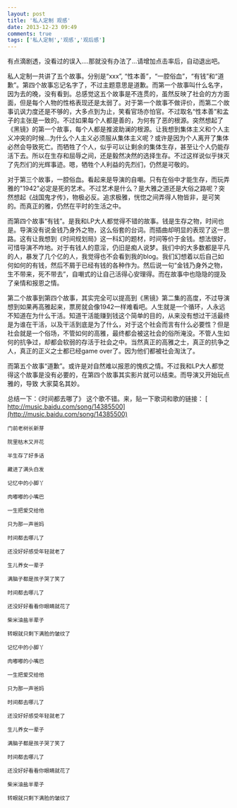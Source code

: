 ```yaml
---
layout: post
title: '私人定制 观感'
date: 2013-12-23 09:49
comments: true
tags: ['私人定制','观感','观后感']
---
```


有点滴剧透，没看过的误入....那就没有办法了...请增加点击率后，自动退出吧。


私人定制一共讲了五个故事。分别是“xxx”, “性本善”，“一腔俗血”，“有钱”和“道歉”。第四个故事忘记名字了，不过主题意思是道歉。而第一个故事叫什么名字，因为去的晚，没有看到。总感觉这五个故事是不连贯的，虽然反映了社会的方方面面，但是每个人物的性格表现还是太弱了。对于第一个故事不做评价，而第二个故事讥讽力度还是不够的，大多点到为止，笑看官场亦怕官。不过取名“性本善”和孟子的主张是一致的。不过如果每个人都是善的，为何有了恶的根源。突然想起了《黑镜》的第一个故事，每个人都是推波助澜的根源。让我想到集体主义和个人主义冲突的时候...为什么个人主义必须服从集体主义呢？或许是因为个人离开了集体必然会导致死亡。而牺牲了个人，似乎可以让剩余的集体生存，甚至让个人仍能存活下去。所以在生存和屈辱之间，还是毅然决然的选择生存。不过这样说似乎抹灭了先烈们的光辉事迹。嗯，牺牲个人利益的先烈们，仍然是可敬的。


对于第三个故事，一腔俗血。看起来是导演的自嘲。只有在俗中才能生存，而玩弄雅的"1942"必定是死的艺术。不过艺术是什么？是大雅之道还是大俗之路呢？突然想起《战国鬼才传》，物极必反。追求极雅，恍惚之间弄得人物皆非，是可笑的。而真正的雅，仍然在平时的生活之中。

而第四个故事“有钱”。是我和LP大人都觉得不错的故事。钱是生存之物，时间也是。导演没有说金钱乃身外之物，这么俗套的台词。而插曲却明显的表现了这一思路。这有让我想到《时间规划局》这一科幻的题材，时间等价于金钱。想法很好，可惜导演不咋地。对于有钱人的意淫，仍旧是痴人说梦。我们中的大多数都是平凡的人，暴发了几个亿的人，我觉得也不会看到我的blog。我们幻想着以后自己如何如何的有钱，然后不屑于已经有钱的各种作为。然后说一句“金钱乃身外之物，生不带来，死不带去”，自嘲式的让自己活得心安理得。而在故事中也隐隐的提及了亲情和报恩之情。

第二个故事到第四个故事，其实完全可以提高到《黑镜》第二集的高度，不过导演想到如果再高雅起来，票房就会像1942一样难看吧。人生就是一个循环，人永远不知道在为什么干活。知道干活能赚到钱这个简单的目的，从来没有想过干活最终是为谁在干活，以及干活到底是为了什么，对于这个社会而言有什么必要性？但是社会就是一个俗场，不管如何的高雅，最终都会被这社会的俗所淹没。不管人生如何的抗争过，却都会软弱的存活于社会之中。当然真正的高雅之士，真正的抗争之人，真正的正义之士都已经game over了。因为他们都被社会淘汰了。  


而第五个故事“道歉”。或许是对自然难以报恩的愧疚之情。不过我和LP大人都觉得这个故事是没有必要的，在第四个故事其实影片就可以结束。而导演又开始玩点雅的，导致
大家莫名其妙。

总结一下：《时间都去哪了》 这个歌不错。来，贴一下歌词和歌的链接： [ http://music.baidu.com/song/14385500](http://music.baidu.com/song/14385500)

```
门前老树长新芽

院里枯木又开花

半生存了好多话

藏进了满头白发

记忆中的小脚丫

肉嘟嘟的小嘴巴

一生把爱交给他

只为那一声爸妈

时间都去哪儿了

还没好好感受年轻就老了

生儿养女一辈子

满脑子都是孩子哭了笑了

时间都去哪儿了

还没好好看看你眼睛就花了

柴米油盐半辈子

转眼就只剩下满脸的皱纹了

记忆中的小脚丫

肉嘟嘟的小嘴巴

一生把爱交给他

只为那一声爸妈

时间都去哪儿了

还没好好感受年轻就老了

生儿养女一辈子

满脑子都是孩子哭了笑了

时间都去哪儿了

还没好好看看你眼睛就花了

柴米油盐半辈子

转眼就只剩下满脸的皱纹了
```
